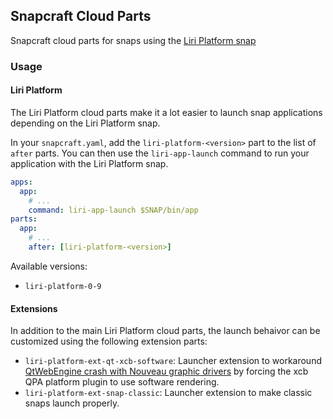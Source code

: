 ## Snapcraft Cloud Parts
Snapcraft cloud parts for snaps using the [Liri Platform snap](https://github.com/lirios/platform-snap)

### Usage

#### Liri Platform

The Liri Platform cloud parts make it a lot easier to launch snap applications
depending on the Liri Platform snap.

In your `snapcraft.yaml`, add the `liri-platform-<version>` part to the list of
`after` parts.
You can then use the `liri-app-launch` command to run your application with
the Liri Platform snap.
```yaml
apps:
  app:
    # ...
    command: liri-app-launch $SNAP/bin/app
parts:
  app:
    # ...
    after: [liri-platform-<version>]
```

Available versions:
  * `liri-platform-0-9`

#### Extensions

In addition to the main Liri Platform cloud parts, the launch behaivor
can be customized using the following extension parts:

* `liri-platform-ext-qt-xcb-software`: Launcher extension to workaround
[QtWebEngine crash with Nouveau graphic drivers](https://bugreports.qt.io/browse/QTBUG-41242)
 by forcing the xcb QPA platform plugin to use software rendering.
* `liri-platform-ext-snap-classic`: Launcher extension to make classic snaps
launch properly.
